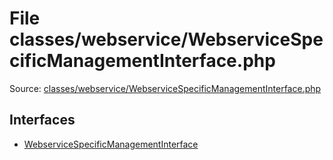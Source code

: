 File classes/webservice/WebserviceSpecificManagementInterface.php
=========

Source: [classes/webservice/WebserviceSpecificManagementInterface.php](https://github.com/PrestaShop/PrestaShop/blob/1.6.0.7/classes/webservice/WebserviceSpecificManagementInterface.php)

Interfaces
----------

* [WebserviceSpecificManagementInterface](interface.WebserviceSpecificManagementInterface.md)


